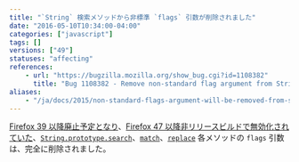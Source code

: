 ```yaml
---
title: "`String` 検索メソッドから非標準 `flags` 引数が削除されました"
date: "2016-05-10T10:34:00-04:00"
categories: ["javascript"]
tags: []
versions: ["49"]
statuses: "affecting"
references:
    - url: "https://bugzilla.mozilla.org/show_bug.cgi?id=1108382"
      title: "Bug 1108382 - Remove non-standard flag argument from String.prototype.{search,match,replace}"
aliases:
    - "/ja/docs/2015/non-standard-flags-argument-will-be-removed-from-string-search-methods/"
---
```

[Firefox 39 以降廃止予定となり](https://www.fxsitecompat.com/ja/docs/2015/non-standard-flags-argument-of-string-methods-has-been-deprecated/)、[Firefox 47 以降非リリースビルドで無効化されていた](https://www.fxsitecompat.com/ja/docs/2016/non-standard-flags-argument-of-string-methods-has-been-disabled-in-non-release-builds/)、[`String.prototype.search`](https://developer.mozilla.org/docs/Web/JavaScript/Reference/Global_Objects/String/search)、[`match`](https://developer.mozilla.org/docs/Web/JavaScript/Reference/Global_Objects/String/match)、[`replace`](https://developer.mozilla.org/docs/Web/JavaScript/Reference/Global_Objects/String/replace) 各メソッドの `flags` 引数は、完全に削除されました。
